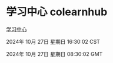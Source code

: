 # 学习中心 colearnhub
[学习中心](http://219.139.197.74:56308/colearnhub/)

2024年 10月 27日 星期日 16:30:02 CST

2024年 10月 27日 星期日 08:30:02 GMT
